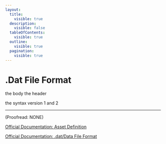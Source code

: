 ```yaml
---
layout:
  title:
    visible: true
  description:
    visible: false
  tableOfContents:
    visible: true
  outline:
    visible: true
  pagination:
    visible: true
---
```


# .Dat File Format

the body the header

the syntax version 1 and 2

***



(Proofread: NONE)

[Official Documentation: Asset Definition](https://docs.smartlydressedgames.com/en/stable/assets/asset-definitions.html)

[Official Documentation: .dat/Data File Format](https://docs.smartlydressedgames.com/en/stable/assets/data-file-format.html)
